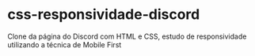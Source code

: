 # css-responsividade-discord
Clone da página do Discord com HTML e CSS, estudo de responsividade utilizando a técnica de Mobile First
